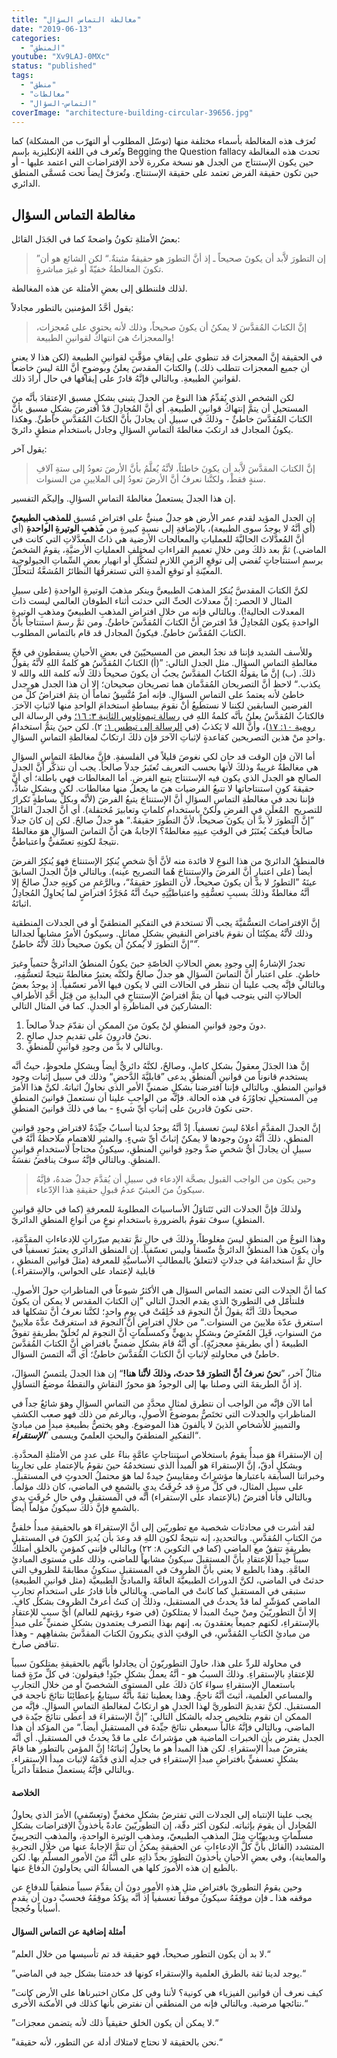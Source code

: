 ```yaml
---
title: "مغالطة التماس السؤال"
date: "2019-06-13"
categories:
  - "المنطق"
youtube: "Xv9LAJ-0MXc"
status: "published"
tags:
  - "منطق"
  - "مغالطات"
  - "التماس-السؤال"
coverImage: "architecture-building-circular-39656.jpg"
---
```


تُعرَف هذه المغالطة بأسماء مختلفة منها (توسّل المطلوب أو التهرّب من المشكلة) كما وتُعرف في اللغة الإنكليزية بإسم Begging the Question fallacy تحدث هذه المغالطة حين يكون الإستنتاج من الجدل هو نسخة مكررة لأحد الإفتراضات التي اعتمد عليها - أو حين تكون حقيقة الفرض تعتمد على حقيقة الإستنتاج. وتُعرَفْ إيضاً تحت مُسمَّى المنطق الدائري.

## **مغالطة التماس السؤال**

بعضُ الأمثلةِ تكونُ واضحةً كما في الجَدَل القائل:

> ”إن التطورَ لاَّبد أن يكونَ صحيحاً ـ إذ أنَّ التطورَ هو حقيقةٌ مثبتةٌ.“ لكن الشائع هو أن تكونَ المغالطةُ خفيّةً أو غيرَ مباشرةٍ.

لذلك فلننطلق إلى بعضِ الأمثلة عن هذه المغالطة.

يقول أحَّدُ المؤمنين بالتطور مجادلاً:

> إنَّ الكتابَ المُقدَّسَ لا يمكنُ أن يكونَ صحيحاً، وذلك لأنه يحتوي على مُعجزات، والمعجزاتُ هيَ انتهاكٌ لقوانينِ الطبيعة!

في الحقيقة إنَّ المعجزاتَ قد تنطوي على إيقافٍ مؤقَّتٍ لقوانينِ الطبيعة (لكن هذا لا يعني أن جميع المعجزات تتطلب ذلك.) والكتابَ المقدسَ يعلنُ وبوضوحٍ أنَّ اللهَ ليسَ خاضعاً لقوانينِ الطبيعةِ. وبالتالي فإنَّهُ قادرٌ على إيقافها في حال أرادَ ذلك.

لكن الشخص الذي يُقدِّمُ هذا النوعَ من الجدلَ يتبنى بشكلٍ مسبق الإعتقادَ بأنَّه منَ المستحيلِ أن يتمَّ إنتهاكُ قوانينِ الطبيعةِ. أي أنَّ المُجادِلَ قدْ افترضَ بشكلٍ مسبق بأنَّ الكتابَ المُقدَّسَ خاطئٌ - وذلكَ في سبيلِ أن يجادلَ بأنَّ الكتابَ المُقدَّسِ خاطئٌ. وهكذا يكونُ المجادل قد ارتكبَ مغالطةَ التماسِ السؤالِ وجادل باستخدام منطقٍ دائريّ.

يقول آخر:

> إنَّ الكتابَ المقدَّسَ لاَّبد أن يكونَ خاطئاً، لأنَّهُ يُعلَّمُ بأنَّ الأرضَ تعودُ إلى ستةِ آلافِ سنةٍ فقطْ، ولكنَّنا نعرفُ أنَّ الأرضَ تعودُ إلى الملايينِ من السنوات.

إن هذا الجدلَ يستعملُ مغالطةَ التماسِ السؤالِ. وإليكَم التفسير.

إن الجدل المؤيد لقدم عمر الأرض هو جدلٌ مبنيٌّ على افتراضٍ مُسبق **للمذهبِ الطبيعيّ** (أي أنَّهُ لا يوجدُ سوى الطبيعة)، بالإضافةِ إلى نسبةٍ كبيرةٍ من **مذهبِ الوتيرةِ الواحدةِ** (أي أنَّ المُعدَّلاتَ الحاليَّةَ للعملياتِ والمعالجات الأرضية هي ذاتُ المعدَّلاتِ التي كانت في الماضي.) ثمَّ بعد ذلكَ ومن خلالِ تعميمِ القراءاتِ لمختلفِ العملياتِ الأرضيَّةِ، يقومُ الشخصُ برسمِ استنتاجاتٍ تُفضي إلى توقعِ الزمنِ اللازمِ لتشكُّلِ أو انهيار بعضِ السِّماتِ الجيولوجية المعيّنةِ أو توقعِ المدةِ التي تستغرقُهَا النظائرُ المُشعَّةُ لتتحلّلَ.

لكنَّ الكتابَ المقدسَّ يُنكرُ المذهبَ الطبيعيَّ وينكر مذهبَ الوتيرةِ الواحدةِ (على سبيلِ المثال لا الحصر: إنَّ معدلاتَ الحتِّ التي حدثت أثناء الطوفان العالمي ليست ذات المعدلات الحالية!). وبالتالي فإنه من خلالِ افتراضِ المذهبِ الطبيعيّ ومذهبِ الوتيرةِ الواحدةِ يكون المُجادِلُ قدْ افترضَ أنَّ الكتابَ المُقدَّسَ خاطئٌ. ومن ثمَّ رسمَ استنتاجاً بأنَّ الكتابَ المُقدَّسَ خاطئٌ. فيكونُ المجادل قد قام بالتماس المطلوب.

وللأسف الشديد فإننا قد نجدُ البعض من المسيحيّينَ في بعضِ الأحيانِ يسقطون في فخّ مغالطةِ التماسِ السؤال. مثل الجدل التالي: ”(أ) الكتابُ المُقدَّسُ هو كلمةُ اللهِ لأنَّهُ يقولُ ذلكَ. (ب) إنَّ ما يقولُهُ الكتابُ المقدَّسُ يجبُ أن يكونَ صحيحاً ذلكَ لأنه كلمة الله والله لا يكذب.“ لاحظ أنَّ التصريحان المُقدَّمان هما تصريحان صحيحان؛ إلا أن هذا الجدل هو جدل خاطئ لأنه يعتمدُ على التماسِ السؤالِ. فإنه أمرٌ مُتَّسِقُ تماماً أن يتمَ افتراضُ كلٍّ من الفرضين السابقين لكننا لا نستطيعُ أنْ نقومَ ببساطةٍ استخدامَ الواحدِ منها لاثباتِ الآخرَ. فالكتابُ المُقدَّسُ يعلنُ بأنَّه كلمةُ اللهِ في [رسالة تيموثاوس الثانية ٣: ١٦؛](https://biblia.com/books/ar-vandyke/2Ti3.16) وفي الرسالة الى [رومية ١٠: ١٧](https://biblia.com/books/ar-vandyke/rom10.17))، وأنَّ الله لا يَكذبُ (في [الرسالة إلى تيطس ١:](https://biblia.com/books/ar-vandyke/tit1.2) ٢). لكن حينَ يتمُّ استخدامُ واحدٍ منْ هذين التصريحين كقاعدةٍ لإثباتِ الآخرَ فإن ذلكَ ارتكابٌ لمغالطةِ التماسِ السؤالِ.

أما الآن فإن الوقت قد حان لكي نغوصَ قليلاً في الفلسفةِ. فإنَّ مغالطةَ التماسِ السؤالِ هي مغالطةٌ غريبةٌ وذلكَ لأنها بحسب التعريف تُعتَبرُ جدلاً صالحاً. يجب أن نتذكَّر أنَّ الجدل الصالح هو الجدل الذي يكون فيه الإستنتاج يتبع الفرض. أما المغالطات فهي باطلة؛ أي أنَّ حقيقةَ كونِ استنتاجاتها لا تتبعُ الفرضيات هيَ ما يجعلُ منها مغالطات. لكن وبشكلٍ شاذٍّ، فإننا نجد في مغالطةِ التماسِ السؤالِ أنَّ الإستنتاجَ يتبعُ الفرضَ (لأنَّه وبكلِّ بساطةٍ تَكرارٌ للتصريحِ  المُعلَنِ في الفرضِ ولكنْ باستخدامِ كلماتٍ وتعابيرَ مُختفلة). أي أنَّ الجدلَ القائلَ ”إنَّ التطورَ لا بدَّ أن يكونَ صحيحاً، لأنَّ التطورَ حقيقةٌ.“ هو جدلٌ صالحٌ. لكن إن كانَ جدلاً صالحاً فيكفَ يُعتَبَرُ في الوقتِ عينِهِ مغالطةً؟ الإجابةُ هيَ أنَّ التماسَ السؤالِ هوَ مغالطةٌ نتيجةً لكونِهِ تعسّفيٌّ واعتباطيٌّ.

فالمنطقُ الدائريّ من هذا النوعِ لا فائدة منه لأنَّ أيَّ شخصٍ يُنكِرُ الإستنتاجَ فهوَ يُنكِرُ الفرضَ أيضاً (على اعتبارِ أنَّ الفرضَ والإستنتاجَ هُما التصريح عينه). وبالتالي فإنَّ الجدلَ السابقَ عينَهُ ”التطورُ لا بدَّ أن يكونَ صحيحاً، لأن التطورَ حقيقةٌ“، وبالرَّغمِ من كونِهِ جدلٌ صالحٌ إلا أنَّهُ مغالطةٌ وذلكَ بسببِ تعسُّفِهِ واعتباطيَّتِهِ حيثُ أنَّهُ مُجَرَّدُ افتراضٍ لما يُحاوِلُ المُجادِلُ اثباتَهُ.

إنَّ الإفتراضاتَ التعسُّفيَّةَ يجب ألّا تستخدمَ في التفكيرِ المنطقيِّ أو في الجدلات المنطقية وذلك لأنَّهُ يمكِنُنَا أن نقومَ بافتراضِ النقيضِ بشكلٍ مماثلٍ. وسيكونُ الأمرُ مشابهاً لجدالنا ”إنَّ التطورَ لا يُمكنُ أن يكونَ صحيحاً ذلكَ لأنَّهُ خاطئٌ“.

تجدرُ الإشارةُ إلى وجودِ بعضِ الحالاتِ الخاصّةِ حينَ يكونُ المنطقُ الدائريُّ حتمياً وغيرَ خاطئٍ. على اعتبار أنَّ التماسَ السؤالِ هو جدلٌ صالحٌ ولكنَّه يعتبرُ مغالطةً نتيجةً لتعسُّفِهِ،  وبالتالي فإنَّه يجب علينا أن ننظر في الحالات التي لا يكون فيها الأمر تعسّفياً. إذ يوجدُ بعضُ الحالاتِ التي يتوجب فيها أن يتمَّ افتراضُ الإستنتاجِ في البدايةِ من قِبَلِ أحَّدِ الأطرافِ المشاركينَ في المناظرةِ أو الجدلِ. كما في المثال التالي:

1. دونَ وجودِ قوانينِ المنطقِ لنْ يكونَ منَ الممكنِ أن نقدّمَ جدلاً صالحاً.
2. نحنُ قادرونَ على تقديمِ جدلٍ صالحٍ.
3. وبالتالي لا بدَّ من وجودِ قوانينٍ للمنطقِ.

إنَّ هذا الجدَلَ معقولٌ بشكلٍ كاملٍ، وصالحٌ، لكنَّهُ دائريٌّ أيضاً وبشكلٍ ملحوظٍ، حيثُ أنَّه يستخدم قانوناً من قوانينِ المنطقِ يدعى ”قابليَّةَ الدَّحضِ“ وذلك في سبيل إثبات وجود قوانينِ المنطقِ. وبالتالي فإننا افترضنا بشكلٍ ضمنيٍّ الأمرِ الذي نحاولُ اثباتهُ. لكنَّ هذا الأمرَ مِن المستحيلِ تجاوُزَهُ في هذه الحالة. فإنَّه من الواجبِ علينا أن نستعملَ قوانينَ المنطقِ حتى نكونَ قادرينَ على إثباتِ أيِّ شيءٍ - بما في ذلكَ قوانينَ المنطقِ.

إنَّ الجدلَ المقدَّمَ أعلاهُ ليسَ تعسفياً. إذْ أنَّهُ يوجدُ لدينا أسبابٌ جيِّدَةٌ لافتراضِ وجودِ قوانينِ المنطق، ذلكَ أنَّهُ دونَ وجودها لا يمكنٌ إثباتٌ أيِّ شيءٍ. والمثيرِ للاهتمامِ ملاحظةُ أنَّهُ في سبيلِ أن يجادلَ أيُّ شخصٍ ضدَّ وجودِ قوانينِ المنطقِ، سيكونُ محتاجاً لاستخدامِ قوانينِ المنطقِ. وبالتالي فإنَّهُ سوفَ يناقضُ نفسَهُ.

> وحين يكون من الواجب القبول بصحَّة الإدعاء في سبيلِ أن يُقدَّمَ جدلٌ ضدهُ، فإنَّهُ سيكونُ منَ العبثيّ عدمُ قبولِ حقيقةِ هذا الإدّعاء.

ولذلكَ فإنَّ الجدلات التي تَتَناوَلُ الأساسياتَ المطلوبةَ للمعرفةِ (كما في حالةِ قوانينِ المنطقِ) سوفَ تقومُ بالضرورةِ باستخدامِ نوعٍ من أنواعِ المنطقِ الدائريّ.

وهذا النوعُ من المنطقِ ليسَ مغلوطاً، وذلكَ في حالِ تمَّ تقديم مبرّراتٍ للإدعاءاتِ المقدَّمَةِ، وأن يكونَ هذا المنطقُ الدائريُّ متّسقاً وليس تعسّفياً. إن المنطق الدائري يعتبرُ تعسفياً في حالِ تمَّ استخدامَهُ في جدلاتٍ لاتتعلقُ بالمطالبِ الأساسيَّةِ للمعرفة (مثلَ قوانين المنطقِ ، قابلية لإعتماد على الحواس، والإستقراء.)

كما أنَّ الجدلات التي تعتمد التماس السؤال هي الأكثرُ شيوعاً في المناظراتِ حولَ الأصولِ. فلنتأمّل في التطوريّ الذي يقدم الجدلَ التالي ”إن الكتابَ المقدس لا يمكن أن يكونَ صحيحاً ذلكَ أنَّهُ يقولُ أنَّ النجومَ قد خُلِقَتْ في يومٍ واحدٍ؛ لكنَّنا نعرفُ أنَّ تشكلها قد استغرق عدّة ملايينَ من السنوات.“ من خلالِ افتراضِ أنَّ النجومَ قد استغرقتْ عدَّةَ ملايينْ منَ السنواتِ، قَبِلَ المُعتَرِضُ وبشكلٍ بديهيٍّ وكمسلّماتٍ أنَّ النجومَ لم تُخلَقْ بطريقةٍ تفوقُ الطبيعةَ ( أي بطريقةٍ معجزيّةٍ). أي أنَّهُ قامَ بشكلٍ ضمنيٍّ بافتراضِ أنَّ الكتابَ المُقدَّسَ خاطئٌ في محاولتهِ لإثباتِ أنَّ الكتابَ المُقدَّسَ خاطئٌ؛ أي أنَّه التمسَ السؤال.

مثالٌ آخر، ”**نحنُ نعرفُ أنَّ التطورَ قدْ حدثَ، وذلكَ لأنَّنا هنا!**“ إن هذا الجدلَ يلتمسُ السؤالَ، إذ أنَّ الطريقةَ التي وصلنا بها إلى الوجودُ هوَ محورُ النقاشِ والنقطةُ موضعُ التساؤلِ.

أما الآن فإنَّه من الواجب أن نتطرق لمثالٍ محدَّدٍ من التماسِ السؤالِ وهوَ شائعٌ جداً في المناظراتِ والجدلات التي تختَصُّ بموضوع الأصولِ، وبالرغم من ذلك فهو صعب الكشفِ والتمييزِ للأشخاصِ الذينَ لا يألفونَ هذا الموضوع. وهو يختصُّ بطبيعةِ مبدأٍ من مبادئِ التفكيرِ المنطقيّ والبحثِ العلميّ ويسمى ”**_الإستقراء_**“.

إن الإستقراءَ هوَ مبدأٌ يقومُ باستخلاصِ استنتاجاتٍ عامَّةٍ بناءً على عددٍ من الأمثلةِ المحدَّدةِ. وبشكلٍ أدقّ، إنَّ الإستقراءَ هو المبدأُ الذي نستخدمُهُ حينَ نقومُ بالإعتمادِ على تجارِبِنا وخبراتنا السابقة باعتبارها مؤشراتٌ ومقاييسٌ جيدةٌ لما هوَ محتملُ الحدوثِ في المستقبل. على سبيل المثال، في كلِّ مرةٍ قد حُرِقَتُ يديِ بالشمعِ في الماضي، كان ذلك مؤلماً. وبالتالي فأنا أفترضُ (بالإعتماد على الإستقراء) أنَّه في المستقبلِ وفي حالِ حُرِقَتٍ يدي بالشمعِ فإنَّ ذلكَ سيكونُ مؤلماً أيضاً.

لقد أشرت في محادثات شخصية مع تطوريّين إلى أنَّ الإستقراءَ هو بالحقيقةِ مبدأُ خلقيٌّ منَ الكتابِ المُقدَّسِ. وبالتحديدِ، إنه نتيجةٌ لكون اللهِ قد وعدَ بأن يُديرَ الكونَ في المستقبلِ بطريقةٍ تتفقُ مع الماضي (كما في التكوين ٨: ٢٢) وبالتالي فإنني كمؤمنٍ بالخلق أمتلكُ سبباً جيداً للإعتقادِ بأنَّ المستقبلَ سيكونُ مشابهاً للماضي، وذلك على مستوى المبادئِ العامَّةِ. وهذا بالطبع لا يعني بأنَّ الظروفَ في المستقبلِ ستكونُ مطابقةً للظروفِ التي حدثتْ في الماضي، لكنَّ الدوراتَ الطبيعيَّةَ العامَّةَ والمبادئَ الطبيعيَّة (مثل قوانينِ الطبيعةِ) ستبقى في المستقبلِ كما كانتْ في الماضي. وبالتالي فأنا قادرُ على استخدامِ تجاربِ الماضي كمؤشّرٍ لما قدْ يحدثُ في المستقبل، وذلكْ إن كنتُ أعرفْ الظروفَ بشكل كافٍ. إلا أنَّ التطوريّينَ ومنْ حيثُ المبدأ لا يمتلكونَ (في ضوء رؤيتهم للعالم) أيَّ سببٍ للإعتقادِ بالإستقراءِ، لكنهم جميعاً يعتقدونَ به. إنهم بهذا التصرف يعتمدون بشكلٍ ضمنيٍّ على مبدأٍ من مبادئِ الكتابِ المُقدَّسِ، في الوقتِ الذي ينكرونَ الكتابَ المقدَّسَ بشفاهِهم - وهذا تناقض صارخ.

في محاولة للردِّ على هذا، حاولَ التطوريّونَ أن يجادلوا بأنَّهم بالحقيقةِ يمتلكونَ سبباً للإعتقادِ بالإستقراءِ. وذلكَ السببُ هو - أنَّهُ يعملُ بشكلٍ جيّدٍ! فيقولون: في كلِّ مرّةٍ قمنا باستعمالِ الإستقراءِ سواءَ كانَ ذلكَ على المستوى الشخصيّ أو من خلالِ التجاربِ والمساعي العلمية، أثبتَ أنَّهُ ناجحٌ. وهذا يعطينا ثقةً بأنَّهُ سيتابعُ بإعطائِنَا نتائجَ ناجحة في المستقبل. لكنَّ تقديمَ التطوريَّ لهذا الجدلِ هو ارتكابٌ لمغالطةِ التماسِ السؤالِ. فإنَّه من الممكن ان نقوم بتلخيص جدله بالشكل التالي: ”إنَّ الإستقراءَ قد أعطى نتائجَ جيّدة في الماضي، وبالتالي فإنَّهُ غالباً سيعطي نتائجَ جيِّدةَ في المستقبلِ أيضاً.“ من المؤكد أن هذا الجدل يفترض بأن الخبرات الماضية هي مؤشراتٌ على ما قدْ يحدثُ في المستقبلِ. أي أنَّه يفترضُ مبدأَ الإستقراءِ. لكن هذا المبدأُ هو ما يحاولُ إثباتَهُ! إنَّ المؤمن بالتطور هنا قامً بشكلٍ تعسفيٍّ بافتراضِ مبدأِ الإستقراءِ في جدلِه الذي قدَّمَهُ لإثبات مبدأ الإستقراء. وبالتالي فإنَّهُ يستعملُ منطقاً دائرياً.

#### الخلاصة

يجب علينا الإنتباه إلى الجدلات التي تفترضُ بشكلٍ مخفيٍّ (وتعسّفيٍ) الأمرَ الذي يحاولُ المُجادل أن يقومَ بإثباته. لنكون أكثر دقّة، إن التطوريّينَ عادةً يأخذونَ الإفتراضات بشكلِ مسلّماتٍ وبديهيّاتٍ مثلَ المذهبِ الطبيعيّ، ومذهبِ الوتيرة الواحدةِ، والمذهبِ التجريبيّ المتشدد (القائل بأنَّ كلَّ الإدعاءاتِ عن الحقيقةِ يمكنُ أن تتمَّ الإجابةُ عنها من خلالِ التجربةِ والمعاينة)، وفي بعضِ الأحيانِ يأخذونَ التطورَ بحدِّ ذاتِهِ على أنَّهُ منَ الأمورِ المسلّمِ بها. لكن بالطبع إن هذه الأمورَ كلها هي المسألةُ التي يحاولونَ الدفاعَ عنها.

وحين يقومُ التطوريّ بافتراضِ مثلِ هذهِ الأمورِ دونَ أن يقدِّمَ سبباً منطقياً للدفاعِ عن موقفه هذا ـ فإن موقِفَهُ سيكونُ موقفاً تعسفياً إذ أنَّه يؤكدُ موقِفَهُ فحسبْ دون أن يقدم أسباباً وحُججاً.


#### أمثلة إضافية عن التماس السؤال

”لا بد أن يكون التطور صحيحاً، فهو حقيقة قد تم تأسيسها من خلال العلم.“

”يوجد لدينا ثقة بالطرق العلمية والإستقراء كونها قد خدمتنا بشكل جيد في الماضي.“

”كيف نعرف أن قوانين الفيزياء هي كونية؟ لأننا وفي كل مكان اختبرناها على الأرض كانت نتائجها مرضية. وبالتالي فإنه من المنطقي أن نفترض بأنها كذلك في الأمكنة الأُخرى.“

”لا يمكن أن يكون الخلق حقيقياً ذلك لأنه يتضمن معجزات.“

”نحن بالحقيقة لا نحتاج لامتلاك أدلة عن التطور، لأنه حقيقة.“


